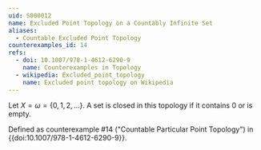 ```yaml
---
uid: S000012
name: Excluded Point Topology on a Countably Infinite Set
aliases:
  - Countable Excluded Point Topology
counterexamples_id: 14
refs:
  - doi: 10.1007/978-1-4612-6290-9 
    name: Counterexamples in Topology
  - wikipedia: Excluded_point_topology
    name: Excluded point topology on Wikipedia
---
```

Let $X=\omega=\{0,1,2,\dots\}$.
A set is closed in this topology if it contains $0$ or is empty.

Defined as counterexample #14 ("Countable Particular Point Topology")
in {{doi:10.1007/978-1-4612-6290-9}}.

<!-- [[Proof of Topology]]
To prove the first condition, note that $X\in \tau$ by definition. Now, note that $\emptyset \subset X$ and $p\notin \emptyset$. It follows that $\emptyset \in \tau$.
Now to prove the second condition, consider $\bigcup_{i\in I} U_i$ where $I$ is some arbitrary indexing set. It follows that there are two cases, either $p\in \bigcup_{i\in I} U_i$ or $p\notin \bigcup_{i\in I} U_i$. For the case in which $p$ is in the union, it must be the case that $X$ is in the union, because the only open set containing $p$ is $X$. It follows then that the union is $X$. So in this case, the second condition holds. To prove the second case, when $p$ is not in the union, we simply have an arbitrary union of subsets of $X$ which must be a subset of $X$ that does not contain $p$. So, the second condition holds for this case.
To prove the final condition, consider $\bigcap_i^n U_i$. Again, there are two cases here, either $p$ is in the intersection, or it is not. For when $p$ is in the intersection, note that every open set other than $X$ does not contain $p$. So for $p$ to be in the intersection, it must be the case that $X$ is the only set in the intersection and thus it is open. Now if $p$ is not in the intersection, it must be a subset of $X$ that does not contain $p$. So in both cases, the intersection is open, and thus the final condition holds and $\tau$ is a topology on $X$.
 -->
